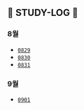 ## 📅 STUDY-LOG 📅 
### 8월
  - [`0829`](https://github.com/soooving/study-log/blob/main/log/08/0829.md)
  - [`0830`](https://github.com/soooving/study-log/blob/main/log/08/0830.md)
  - [`0831`](https://github.com/soooving/study-log/blob/main/log/08/0831.md)
### 9월
  - [`0901`](https://github.com/soooving/study-log/blob/main/log/09/0901.md)
